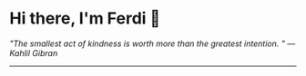 <h1>Hi there, I'm Ferdi 👋</h1>

<p><em>
  "The smallest act of kindness is worth more than the greatest intention.  " — Kahlil Gibran
</em></p>

---
